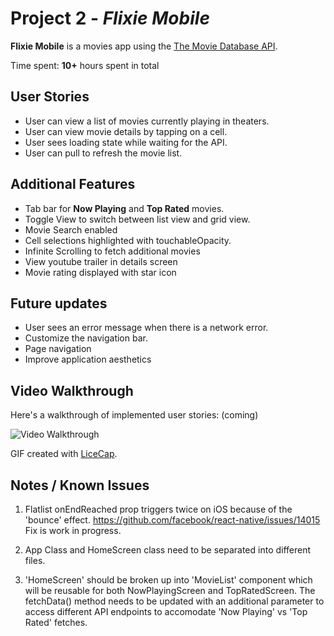 # Project 2 - *Flixie Mobile*

**Flixie Mobile** is a movies app using the [The Movie Database API](http://docs.themoviedb.apiary.io/#).

Time spent: **10+** hours spent in total

## User Stories

- User can view a list of movies currently playing in theaters. 
- User can view movie details by tapping on a cell.
- User sees loading state while waiting for the API.
- User can pull to refresh the movie list.

## Additional Features
- Tab bar for **Now Playing** and **Top Rated** movies.
- Toggle View to switch between list view and grid view.
- Movie Search enabled
- Cell selections highlighted with touchableOpacity.
- Infinite Scrolling to fetch additional movies
- View youtube trailer in details screen
- Movie rating displayed with star icon

## Future updates
- User sees an error message when there is a network error.
- Customize the navigation bar.
- Page navigation
- Improve application aesthetics


## Video Walkthrough

Here's a walkthrough of implemented user stories: (coming)

<img src='http://i.imgur.com/link/to/your/gif/file.gif' title='Video Walkthrough' width='' alt='Video Walkthrough' />

GIF created with [LiceCap](http://www.cockos.com/licecap/).

## Notes / Known Issues

1) Flatlist onEndReached prop triggers twice on iOS because of the 'bounce' effect. https://github.com/facebook/react-native/issues/14015  Fix is work in progress.

2) App Class and HomeScreen class need to be separated into different files. 

3) 'HomeScreen' should be broken up into 'MovieList' component which will be reusable for both NowPlayingScreen and TopRatedScreen. The fetchData() method needs to be updated with an additional parameter to access different API endpoints to accomodate 'Now Playing' vs 'Top Rated' fetches. 
